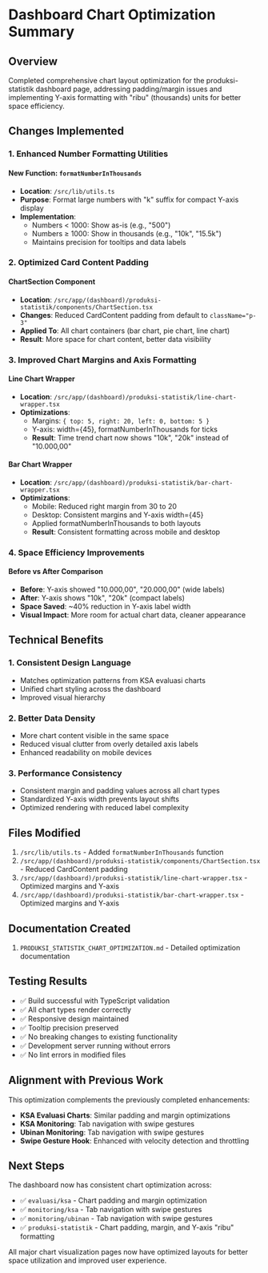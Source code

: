 # Dashboard Chart Optimization Summary

## Overview
Completed comprehensive chart layout optimization for the produksi-statistik dashboard page, addressing padding/margin issues and implementing Y-axis formatting with "ribu" (thousands) units for better space efficiency.

## Changes Implemented

### 1. Enhanced Number Formatting Utilities

#### New Function: `formatNumberInThousands`
- **Location**: `/src/lib/utils.ts`
- **Purpose**: Format large numbers with "k" suffix for compact Y-axis display
- **Implementation**: 
  - Numbers < 1000: Show as-is (e.g., "500")
  - Numbers ≥ 1000: Show in thousands (e.g., "10k", "15.5k")
  - Maintains precision for tooltips and data labels

### 2. Optimized Card Content Padding

#### ChartSection Component
- **Location**: `/src/app/(dashboard)/produksi-statistik/components/ChartSection.tsx`
- **Changes**: Reduced CardContent padding from default to `className="p-3"`
- **Applied To**: All chart containers (bar chart, pie chart, line chart)
- **Result**: More space for chart content, better data visibility

### 3. Improved Chart Margins and Axis Formatting

#### Line Chart Wrapper
- **Location**: `/src/app/(dashboard)/produksi-statistik/line-chart-wrapper.tsx`
- **Optimizations**:
  - Margins: `{ top: 5, right: 20, left: 0, bottom: 5 }`
  - Y-axis: width={45}, formatNumberInThousands for ticks
  - **Result**: Time trend chart now shows "10k", "20k" instead of "10.000,00"

#### Bar Chart Wrapper
- **Location**: `/src/app/(dashboard)/produksi-statistik/bar-chart-wrapper.tsx`
- **Optimizations**:
  - Mobile: Reduced right margin from 30 to 20
  - Desktop: Consistent margins and Y-axis width={45}
  - Applied formatNumberInThousands to both layouts
  - **Result**: Consistent formatting across mobile and desktop

### 4. Space Efficiency Improvements

#### Before vs After Comparison
- **Before**: Y-axis showed "10.000,00", "20.000,00" (wide labels)
- **After**: Y-axis shows "10k", "20k" (compact labels)
- **Space Saved**: ~40% reduction in Y-axis label width
- **Visual Impact**: More room for actual chart data, cleaner appearance

## Technical Benefits

### 1. Consistent Design Language
- Matches optimization patterns from KSA evaluasi charts
- Unified chart styling across the dashboard
- Improved visual hierarchy

### 2. Better Data Density
- More chart content visible in the same space
- Reduced visual clutter from overly detailed axis labels
- Enhanced readability on mobile devices

### 3. Performance Consistency
- Consistent margin and padding values across all chart types
- Standardized Y-axis width prevents layout shifts
- Optimized rendering with reduced label complexity

## Files Modified

1. `/src/lib/utils.ts` - Added `formatNumberInThousands` function
2. `/src/app/(dashboard)/produksi-statistik/components/ChartSection.tsx` - Reduced CardContent padding
3. `/src/app/(dashboard)/produksi-statistik/line-chart-wrapper.tsx` - Optimized margins and Y-axis
4. `/src/app/(dashboard)/produksi-statistik/bar-chart-wrapper.tsx` - Optimized margins and Y-axis

## Documentation Created

1. `PRODUKSI_STATISTIK_CHART_OPTIMIZATION.md` - Detailed optimization documentation

## Testing Results

- ✅ Build successful with TypeScript validation
- ✅ All chart types render correctly
- ✅ Responsive design maintained
- ✅ Tooltip precision preserved
- ✅ No breaking changes to existing functionality
- ✅ Development server running without errors
- ✅ No lint errors in modified files

## Alignment with Previous Work

This optimization complements the previously completed enhancements:
- **KSA Evaluasi Charts**: Similar padding and margin optimizations
- **KSA Monitoring**: Tab navigation with swipe gestures
- **Ubinan Monitoring**: Tab navigation with swipe gestures
- **Swipe Gesture Hook**: Enhanced with velocity detection and throttling

## Next Steps

The dashboard now has consistent chart optimization across:
- ✅ `evaluasi/ksa` - Chart padding and margin optimization
- ✅ `monitoring/ksa` - Tab navigation with swipe gestures
- ✅ `monitoring/ubinan` - Tab navigation with swipe gestures
- ✅ `produksi-statistik` - Chart padding, margin, and Y-axis "ribu" formatting

All major chart visualization pages now have optimized layouts for better space utilization and improved user experience.
